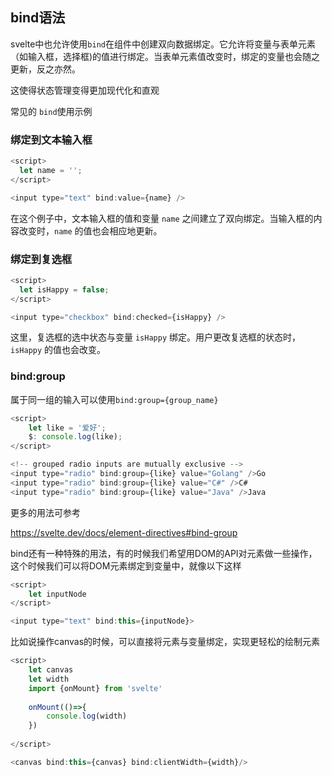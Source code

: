 ## bind语法

svelte中也允许使用`bind`在组件中创建双向数据绑定。它允许将变量与表单元素（如输入框，选择框)的值进行绑定。当表单元素值改变时，绑定的变量也会随之更新，反之亦然。

这使得状态管理变得更加现代化和直观

常见的 `bind`使用示例

### 绑定到文本输入框

```javascript
<script>
  let name = '';
</script>

<input type="text" bind:value={name} />

```

在这个例子中，文本输入框的值和变量 `name` 之间建立了双向绑定。当输入框的内容改变时，`name` 的值也会相应地更新。

### 绑定到复选框

```javascript
<script>
  let isHappy = false;
</script>

<input type="checkbox" bind:checked={isHappy} />

```

这里，复选框的选中状态与变量 `isHappy` 绑定。用户更改复选框的状态时，`isHappy` 的值也会改变。

### bind:group

属于同一组的输入可以使用`bind:group={group_name}`

```javascript
<script>
	let like = '爱好';
	$: console.log(like);
</script>

<!-- grouped radio inputs are mutually exclusive -->
<input type="radio" bind:group={like} value="Golang" />Go
<input type="radio" bind:group={like} value="C#" />C#
<input type="radio" bind:group={like} value="Java" />Java


```

更多的用法可参考

https://svelte.dev/docs/element-directives#bind-group

bind还有一种特殊的用法，有的时候我们希望用DOM的API对元素做一些操作，这个时候我们可以将DOM元素绑定到变量中，就像以下这样

```javascript
<script>
	let inputNode
</script>

<input type="text" bind:this={inputNode}>

```

比如说操作canvas的时候，可以直接将元素与变量绑定，实现更轻松的绘制元素

```javascript
<script>
	let canvas
	let width
	import {onMount} from 'svelte'
	
	onMount(()=>{
		console.log(width)
	})
	
</script>

<canvas bind:this={canvas} bind:clientWidth={width}/>
```


